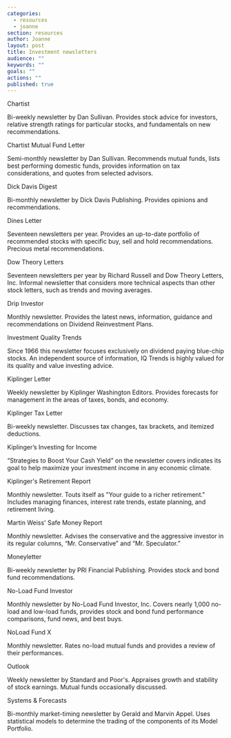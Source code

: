 ```yaml
---
categories: 
  - resources
  - joanne
section: resources
author: Joanne
layout: post
title: Investment newsletters
audience: ""
keywords: ""
goals: ""
actions: ""
published: true
---
```


Chartist

Bi-weekly newsletter by Dan Sullivan. Provides stock advice for investors, relative strength ratings for particular stocks, and fundamentals on new recommendations. 

Chartist Mutual Fund Letter 

Semi-monthly newsletter by Dan Sullivan. Recommends mutual funds, lists best performing domestic funds, provides information on tax considerations, and quotes from selected advisors. 

Dick Davis Digest  

Bi-monthly newsletter by Dick Davis Publishing. Provides opinions and recommendations. 

Dines Letter 

Seventeen newsletters per year. Provides an up-to-date portfolio of recommended stocks with specific buy, sell and hold recommendations. Precious metal recommendations. 

Dow Theory Letters 

Seventeen newsletters per year by Richard Russell and Dow Theory Letters, Inc. Informal newsletter that considers more technical aspects than other stock letters, such as trends and moving averages. 

Drip Investor 

Monthly newsletter. Provides the latest news, information, guidance and recommendations on Dividend Reinvestment Plans. 

Investment Quality Trends

Since 1966 this newsletter focuses exclusively on dividend paying blue-chip stocks. An independent source of information, IQ Trends is highly valued for its quality and value investing advice.

Kiplinger Letter 

Weekly newsletter by Kiplinger Washington Editors. Provides forecasts for management in the areas of taxes, bonds, and economy. 

Kiplinger Tax Letter 

Bi-weekly newsletter. Discusses tax changes, tax brackets, and itemized deductions.

Kiplinger’s Investing for Income

“Strategies to Boost Your Cash Yield” on the newsletter covers indicates its goal to help   maximize your investment income in any economic climate.

Kiplinger's Retirement Report 

Monthly newsletter. Touts itself as "Your guide to a richer retirement." Includes managing finances, interest rate trends, estate planning, and retirement living. 

Martin Weiss' Safe Money Report 

Monthly newsletter. Advises the conservative and the aggressive investor in its regular columns, “Mr. Conservative” and “Mr. Speculator.” 

Moneyletter 

Bi-weekly newsletter by PRI Financial Publishing. Provides stock and bond fund recommendations. 

No-Load Fund Investor 

Monthly newsletter by No-Load Fund Investor, Inc. Covers nearly 1,000 no-load and low-load funds, provides stock and bond fund performance comparisons, fund news, and best buys. 

NoLoad Fund X 

Monthly newsletter. Rates no-load mutual funds and provides a review of their performances. 

Outlook 

Weekly newsletter by Standard and Poor's. Appraises growth and stability of stock earnings. Mutual funds occasionally discussed. 

Systems & Forecasts 

Bi-monthly market-timing newsletter by Gerald and Marvin Appel. Uses statistical models to determine the trading of the components of its Model Portfolio.
